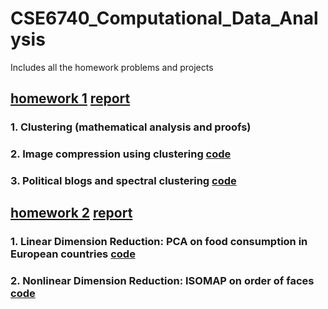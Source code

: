 # CSE6740_Computational_Data_Analysis
Includes all the homework problems and projects
## [homework 1](https://github.com/sliao7/CSE6740_Computational_Data_Analysis/tree/main/homework1) [ report ](https://github.com/sliao7/CSE6740_Computational_Data_Analysis/blob/main/homework1/Shasha_Liao_HW1_report.pdf)
### 1. Clustering (mathematical analysis and proofs)

### 2. Image compression using clustering [ code ](https://github.com/sliao7/CSE6740_Computational_Data_Analysis/tree/main/homework1/python)

### 3. Political blogs and spectral clustering [ code ](https://github.com/sliao7/CSE6740_Computational_Data_Analysis/blob/main/homework1/python/spectral_clustering.py)

## [homework 2](https://github.com/sliao7/CSE6740_Computational_Data_Analysis/tree/main/homework2) [ report ](https://github.com/sliao7/CSE6740_Computational_Data_Analysis/blob/main/homework2/Shasha_Liao_HW2_report.pdf) 
### 1. Linear Dimension Reduction: PCA on food consumption in European countries [ code ](https://github.com/sliao7/CSE6740_Computational_Data_Analysis/blob/main/homework2/python/food_PCA.py)
### 2. Nonlinear Dimension Reduction: ISOMAP on order of faces [ code ](https://github.com/sliao7/CSE6740_Computational_Data_Analysis/blob/main/homework2/python/isomap.py)
